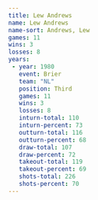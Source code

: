 ```yaml
---
title: Lew Andrews
name: Lew Andrews
name-sort: Andrews, Lew
games: 11
wins: 3
losses: 8
years:
 - year: 1980
   event: Brier
   team: "NL"
   position: Third
   games: 11
   wins: 3
   losses: 8
   inturn-total: 110
   inturn-percent: 73
   outturn-total: 116
   outturn-percent: 68
   draw-total: 107
   draw-percent: 72
   takeout-total: 119
   takeout-percent: 69
   shots-total: 226
   shots-percent: 70
---
```

